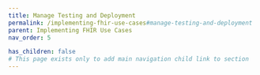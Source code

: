 ```yaml
---
title: Manage Testing and Deployment
permalink: /implementing-fhir-use-cases#manage-testing-and-deployment
parent: Implementing FHIR Use Cases
nav_order: 5

has_children: false
# This page exists only to add main navigation child link to section
---
```

